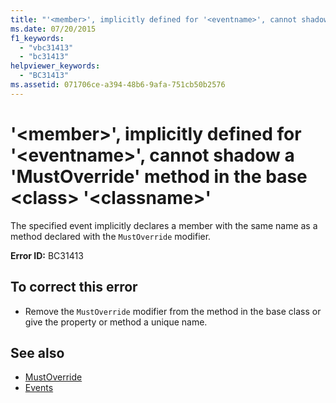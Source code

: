 ```yaml
---
title: "'<member>', implicitly defined for '<eventname>', cannot shadow a 'MustOverride' method in the base <class> '<classname>'"
ms.date: 07/20/2015
f1_keywords: 
  - "vbc31413"
  - "bc31413"
helpviewer_keywords: 
  - "BC31413"
ms.assetid: 071706ce-a394-48b6-9afa-751cb50b2576
---
```

# '\<member>', implicitly defined for '\<eventname>', cannot shadow a 'MustOverride' method in the base \<class> '\<classname>'
The specified event implicitly declares a member with the same name as a method declared with the `MustOverride` modifier.  
  
 **Error ID:** BC31413  
  
## To correct this error  
  
- Remove the `MustOverride` modifier from the method in the base class or give the property or method a unique name.  
  
## See also

- [MustOverride](../../visual-basic/language-reference/modifiers/mustoverride.md)
- [Events](../../visual-basic/programming-guide/language-features/events/index.md)
